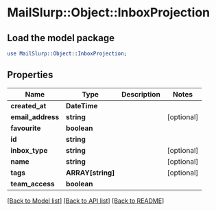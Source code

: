 # MailSlurp::Object::InboxProjection

## Load the model package
```perl
use MailSlurp::Object::InboxProjection;
```

## Properties
Name | Type | Description | Notes
------------ | ------------- | ------------- | -------------
**created_at** | **DateTime** |  | 
**email_address** | **string** |  | [optional] 
**favourite** | **boolean** |  | 
**id** | **string** |  | 
**inbox_type** | **string** |  | [optional] 
**name** | **string** |  | [optional] 
**tags** | **ARRAY[string]** |  | [optional] 
**team_access** | **boolean** |  | 

[[Back to Model list]](../README#documentation-for-models) [[Back to API list]](../README#documentation-for-api-endpoints) [[Back to README]](../README)


